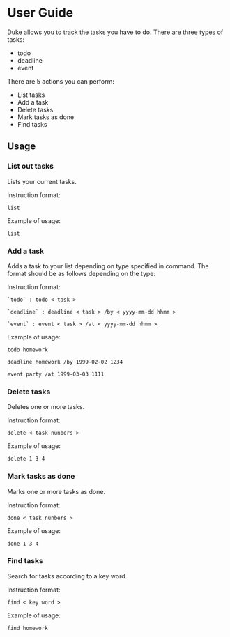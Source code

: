 # User Guide

Duke allows you to track the tasks you have to do. There are three types of tasks:

* todo
* deadline
* event

There are 5 actions you can perform:

* List tasks
* Add a task
* Delete tasks
* Mark tasks as done
* Find tasks

## Usage

### List out tasks

Lists your current tasks.

Instruction format:

    list

Example of usage:

    list

### Add a task

Adds a task to your list depending on type specified in command. The format should be as follows depending on the type:

Instruction format:

    `todo` : todo < task >
    
    `deadline` : deadline < task > /by < yyyy-mm-dd hhmm >
    
    `event` : event < task > /at < yyyy-mm-dd hhmm >

Example of usage: 

    todo homework

    deadline homework /by 1999-02-02 1234

    event party /at 1999-03-03 1111

### Delete tasks

Deletes one or more tasks. 

Instruction format:

    delete < task nunbers >

Example of usage: 

    delete 1 3 4

### Mark tasks as done

Marks one or more tasks as done.

Instruction format:

    done < task nunbers >

Example of usage:

    done 1 3 4

### Find tasks

Search for tasks according to a key word.

Instruction format:

    find < key word >

Example of usage:

    find homework
